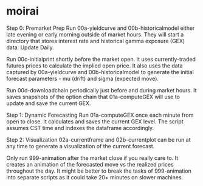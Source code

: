 # moirai

Step 0: Premarket Prep
Run 00a-yieldcurve and 00b-historicalmodel either late evening or early morning outside of market hours. They
will start a directory that stores interest rate and historical gamma exposure (GEX) data. Update Daily.

Run 00c-initialprint shortly before the market open. It uses currently-traded futures prices to calculate the
implied open price. It also uses the data captured by 00a-yieldcurve and 00b-historicalmodel to generate the 
initial forecast parameters - mu (drift) and sigma (expected move).

Run 00d-downloadchain periodically just before and during market hours. It saves snapshots of the option chain
that 01a-computeGEX will use to update and save the current GEX.

Step 1: Dynamic Forecasting
Run 01a-computeGEX once each minute from open to close. It calculates and saves the current GEX level. The script
assumes CST time and indexes the dataframe accordingly.

Step 2: Visualization
02a-currentframe and 02b-currentplot can be run at any time to generate a visualization of the current forecast.

Only run 999-animation after the market close if you really care to. It creates an animation of the forecasted 
move vs the realized prices throughout the day. It might be better to break the tasks of 999-animation into separate 
scripts as it could take 20+ minutes on slower machines. 

